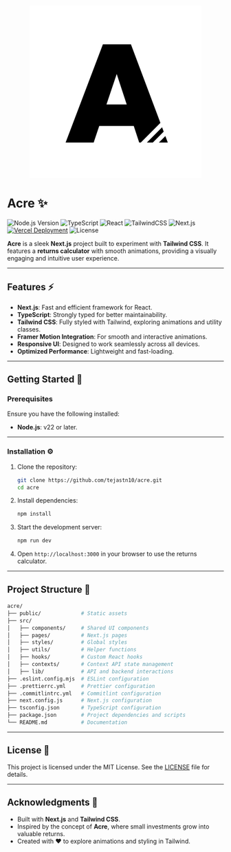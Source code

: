 <p align="center">
  <img src="logo.svg" alt="Logo">
</p>

# Acre ✨

![Node.js Version](https://img.shields.io/badge/Node.js-22%2B-339933?logo=nodedotjs&logoColor=white)
![TypeScript](https://img.shields.io/badge/TypeScript-5%2B-007ACC?logo=typescript&logoColor=white)
![React](https://img.shields.io/badge/React-19%2B-61DAFB?logo=react&logoColor=white)
![TailwindCSS](https://img.shields.io/badge/Tailwind%20CSS-v4%2B-00bcff?logo=tailwind-css&logoColor=white)
![Next.js](https://img.shields.io/badge/Next.js-15%2B-000000?logo=nextdotjs&logoColor=white)
[![Vercel Deployment](https://img.shields.io/badge/Deployed%20on-Vercel-000000?logo=vercel&logoColor=white)](https://vercel.com)
![License](https://img.shields.io/badge/License-MIT-yellow?logo=open-source-initiative&logoColor=white)

**Acre** is a sleek **Next.js** project built to experiment with **Tailwind CSS**. It features a **returns calculator** with smooth animations, providing a visually engaging and intuitive user experience.

---

## Features ⚡

- **Next.js**: Fast and efficient framework for React.  
- **TypeScript**: Strongly typed for better maintainability.  
- **Tailwind CSS**: Fully styled with Tailwind, exploring animations and utility classes.  
- **Framer Motion Integration**: For smooth and interactive animations.  
- **Responsive UI**: Designed to work seamlessly across all devices.  
- **Optimized Performance**: Lightweight and fast-loading.  

---

## Getting Started 🚀

### Prerequisites

Ensure you have the following installed:

- **Node.js**: v22 or later.

---

### Installation ⚙️

1. Clone the repository:

   ```bash
   git clone https://github.com/tejastn10/acre.git
   cd acre
   ```

2. Install dependencies:

   ```bash
   npm install
   ```

3. Start the development server:

   ```bash
   npm run dev
   ```

4. Open `http://localhost:3000` in your browser to use the returns calculator.

---

## Project Structure 📂

```bash
acre/
├── public/             # Static assets
├── src/
│   ├── components/     # Shared UI components
│   ├── pages/          # Next.js pages
│   ├── styles/         # Global styles
│   ├── utils/          # Helper functions
│   ├── hooks/          # Custom React hooks
│   ├── contexts/       # Context API state management
│   ├── lib/            # API and backend interactions
├── .eslint.config.mjs  # ESLint configuration
├── .prettierrc.yml     # Prettier configuration
├── .commitlintrc.yml   # Commitlint configuration
├── next.config.js      # Next.js configuration
├── tsconfig.json       # TypeScript configuration
├── package.json        # Project dependencies and scripts
└── README.md           # Documentation
```

---

## License 📜

This project is licensed under the MIT License. See the [LICENSE](LICENSE) file for details.

---

## Acknowledgments 🙌

- Built with **Next.js** and **Tailwind CSS**.
- Inspired by the concept of **Acre**, where small investments grow into valuable returns.
- Created with ❤️ to explore animations and styling in Tailwind.
